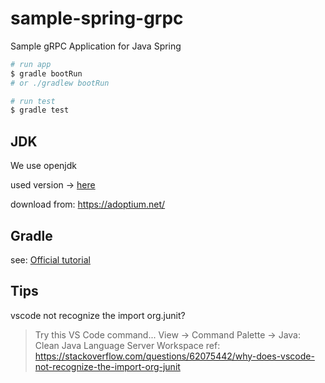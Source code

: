 # sample-spring-grpc

Sample gRPC Application for Java Spring

```sh
# run app
$ gradle bootRun
# or ./gradlew bootRun

# run test
$ gradle test
```

## JDK

We use openjdk

used version -> [here](./.java-version)

download from: https://adoptium.net/

## Gradle

see: [Official tutorial](https://docs.gradle.org/current/userguide/installation.html#gs:installation)

## Tips

vscode not recognize the import org.junit?

> Try this VS Code command...
> View -> Command Palette -> Java: Clean Java Language Server Workspace
> ref: https://stackoverflow.com/questions/62075442/why-does-vscode-not-recognize-the-import-org-junit
